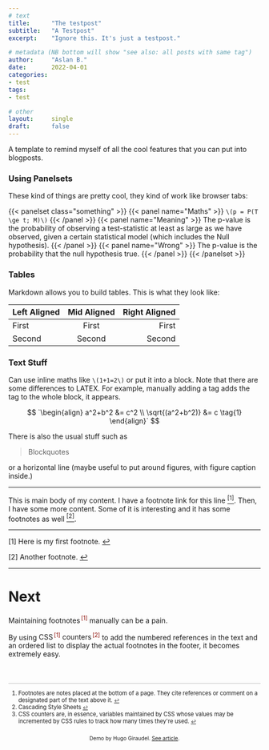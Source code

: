 ```yaml
---
# text
title:      "The testpost"
subtitle:   "A Testpost"
excerpt:    "Ignore this. It's just a testpost."

# metadata (NB bottom will show "see also: all posts with same tag")
author:     "Aslan B."
date:       2022-04-01
categories: 
- test
tags:
- test

# other
layout:     single
draft:      false
---
```


<style type="text/css">
footer {
  margin-top: 50px;
  border-top: 1px solid silver;
  font-size: 0.8em;
}

footer ol {
  padding-left: 20px;
}

/**
 * Initialiazing a `footnotes` counter on the wrapper
 */
article {
  counter-reset: footnotes;
}

/**
 * Inline footnotes references
 * 1. Increment the counter at each new reference
 * 2. Reset link styles to make it appear like regular text
 */
[aria-describedby="footnote-label"] {
  counter-increment: footnotes; /* 1 */
  text-decoration: none; /* 2 */
  color: inherit; /* 2 */
  cursor: default; /* 2 */
  outline: none; /* 2 */
}

/**
 * Actual numbered references
 * 1. Display the current state of the counter (e.g. `[1]`)
 * 2. Align text as superscript
 * 3. Make the number smaller (since it's superscript)
 * 4. Slightly offset the number from the text
 * 5. Reset link styles on the number to show it's usable
 */
[aria-describedby="footnote-label"]::after {
  content: '[' counter(footnotes) ']'; /* 1 */
  vertical-align: super; /* 2 */
  font-size: 0.8em; /* 3 */
  margin-left: 2px; /* 4 */
  color: #8a0900; /* 5 */
  cursor: pointer; /* 5 */
}

/**
 * Resetting the default focused styles on the number
 */
[aria-describedby="footnote-label"]:focus::after {
  outline: thin dotted;
  outline-offset: 2px;
}

[aria-label="Back to content"] {
  font-size: 0.8em;
}

/**
 * Highlight target note
 */
footer :target {
  background: #e5e5e5;
}

/**
 * Visually hidden yet accessible content
 */
.visually-hidden {
  position: absolute;
  clip: rect(0 0 0 0);
  visibility: hidden;
  opacity: 0;
}

.credit {
  text-align: center;
  font-size: .75em;
  padding-top: 10px;
}
</style>

A template to remind myself of all the cool features that you can put
into blogposts. 

### Using Panelsets

These kind of things are pretty cool, they kind of work like browser tabs:

{{< panelset class="something" >}}
{{< panel name="Maths" >}}
  `\(p = P(T \ge t; M)\)`
{{< /panel >}}
{{< panel name="Meaning" >}}
  The p-value is the probability of observing a test-statistic at least as large
  as we have observed, given a certain statistical model (which includes the Null
  hypothesis).
{{< /panel >}}
{{< panel name="Wrong" >}}
  The p-value is the probability that the null hypothesis true.
{{< /panel >}}
{{< /panelset  >}}

### Tables

Markdown allows you to build tables. This is what they look like:

| Left Aligned | Mid Aligned | Right Aligned |
| :----------- | :---------: | ------------: |
| First        | First       | First         |
| Second       | Second      | Second        |

### Text Stuff

Can use inline maths like `\(1+1=2\)` or put it into a block. Note that there are some 
differences to LATEX. For example, manually adding a tag adds the tag to the whole 
block, it appears.

$$
`\begin{align}
a^2+b^2 &= c^2  \\
\sqrt{(a^2+b^2)} &= c
\tag{1}
\end{align}`
$$

There is also the usual stuff such as 
> Blockquotes

or a horizontal line (maybe useful to put around figures, with figure caption inside.)
____

This is main body of my content.
I have a footnote link for this line
<a id="footnote-1-ref" href="#footnote-1"><sup>[1]</sup></a>.
Then, I have some more content.
Some of it is interesting and it has some footnotes as well
<a id="footnote-2-ref" href="#footnote-2"><sup>[2]</sup></a>.

<hr> 
<p id="footnote-1">
   [1] Here is my first footnote. <a href="#footnote-1-ref">&#8617;</a> 
</p>
<p id="footnote-2">
   [2] Another footnote. <a href="#footnote-2-ref">&#8617;</a>
</p>
<hr> 

# Next

Maintaining <a href="#footnotes" aria-describedby="footnote-label" id="footnotes-ref">footnotes</a> manually can be a pain. 


By using <a href="#css" aria-describedby="footnote-label" id="css-ref">CSS</a> <a href="#css-counters" aria-describedby="footnote-label" id="css-counters-ref">counters</a> to add the numbered references in the text and an ordered list to display the actual footnotes in the footer, it becomes extremely easy.

<footer>
<h2 class="visually-hidden" id="footnote-label">Footnotes</h2>
<ol>

<li id="footnotes">Footnotes are notes placed at the bottom of a page. They cite references or comment on a designated part of the text above it. 
<a href="#footnotes-ref" aria-label="Back to content">↩</a>
</li>
      
<li id="css">Cascading Style Sheets <a href="#css-ref" aria-label="Back to content">↩</a>
</li>

<li id="css-counters">CSS counters are, in essence, variables maintained by CSS whose values may be incremented by CSS rules to track how many times they're used. 
<a href="#css-counters-ref" aria-label="Back to content">↩</a>
</li>
</ol>
</footer>

<p class="credit">Demo by Hugo Giraudel. <a href="http://www.sitepoint.com/accessible-footnotes-css" target="_blank">See article</a>.</p>
